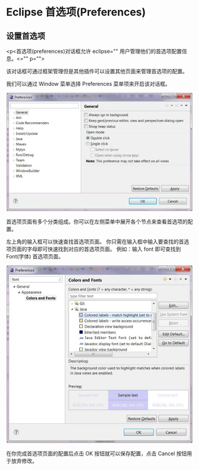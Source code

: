 
# Eclipse 首选项(Preferences)

## 设置首选项

<p<首选项(preferences)对话框允许 eclipse="" 用户管理他们的首选项配置信息。<="" p="">

该对话框可通过框架管理但是其他插件可以设置其他页面来管理首选项的配置。

我们可以通过 Window 菜单选择 Preferences 菜单项来开启该对话框。

![preferences_1](../img/preferences_1.jpg)

首选项页面有多个分类组成。你可以在左侧菜单中展开各个节点来查看首选项的配置。

左上角的输入框可以快速查找首选项页面。 你只需在输入框中输入要查找的首选项页面的字母即可快速找到对应的首选项页面。 例如：输入 font 即可查找到 Font(字体) 首选项页面。

![preferences_2](../img/preferences_2.jpg)

在你完成首选项页面的配置后点击 OK 按钮就可以保存配置，点击 Cancel 按钮用于放弃修改。



